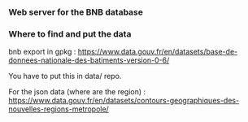 ### Web server for the BNB database

### Where to find and put the data

bnb export in gpkg : https://www.data.gouv.fr/en/datasets/base-de-donnees-nationale-des-batiments-version-0-6/

You have to put this in data/ repo.


For the json data (where are the region) : https://www.data.gouv.fr/en/datasets/contours-geographiques-des-nouvelles-regions-metropole/